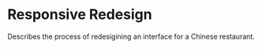 # Responsive Redesign

Describes the process of redesigining an interface for a Chinese restaurant.
